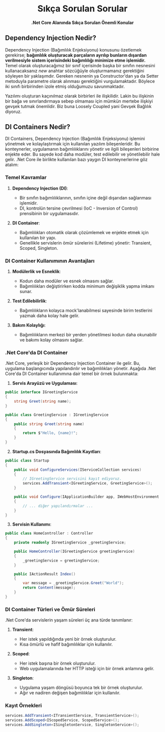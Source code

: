 
<h1 align="center">
  <br>
  Sıkça Sorulan Sorular
  <br>
</h1>

<h4 align="center">.Net Core Alanında Sıkça Sorulan Önemli Konular </h4>

## Dependency Injection Nedir?
Dependency Injection (Bağımlılık Enjeksiyonu) konusunu özetlemek gerekirse; <strong>bağımlılık oluşturacak parçaların ayrılıp bunların dışardan verilmesiyle sistem içerisindeki bağımlılığı minimize etme işlemidir.</strong> <br>
Temel olarak oluşturacağımız bir sınıf içerisinde başka bir sınıfın nesnesini kullanacaksanız <i>new</i> anahtar sözcüğüyle oluşturmamanız gerektiğini söyleyen bir yaklaşımdır. Gereken nesnenin ya Constructor'dan ya da Setter metoduyla parametre olarak alınması gerektiğini vurgulamaktadır. Böylece iki sınıfı birbirinden izole etmiş olduğumuzu savunmaktadır.

Yazılımı oluşturan kaçınılmaz olarak birbirleri ile ilişkilidir. Lakin bu ilişkinin bir bağa ve sınırlandırmaya sebep olmaması için mümkün mertebe ilişkiyi gevşek tutmak önemlidir. Biz buna Loosely Coupled yani Gevşek Bağlılık diyoruz. 


## DI Containers Nedir?

DI Containers, Dependency Injection (Bağımlılık Enjeksiyonu) işlemini yönetmek ve kolaylaştırmak için kullanılan yazılım bileşenleridir. Bu konteynerler, uygulamanın bağımlılıklarını yönetir ve ilgili bileşenleri birbirine enjekte eder. Bu sayede kod daha modüler, test edilebilir ve yönetilebilir hale gelir. .Net Core ile birlikte kullanılan bazı yaygın DI konteynerlerine göz atalım:

### Temel Kavramlar

1. **Dependency Injection (DI)**:
   - Bir sınıfın bağımlılıklarının, sınıfın içine değil dışarıdan sağlanması işlemidir.
   - DI, kontrolün tersine çevrilmesi (IoC - Inversion of Control) prensibinin bir uygulamasıdır.

2. **DI Container**:
   - Bağımlılıkları otomatik olarak çözümlemek ve enjekte etmek için kullanılan bir yapı.
   - Genellikle servislerin ömür sürelerini (Lifetime) yönetir: Transient, Scoped, Singleton.

### DI Container Kullanımının Avantajları

1. **Modülerlik ve Esneklik**:
   - Kodun daha modüler ve esnek olmasını sağlar.
   - Bağımlılıkları değiştirirken kodda minimum değişiklik yapma imkanı sunar.

2. **Test Edilebilirlik**:
   - Bağımlılıkların kolayca mock'lanabilmesi sayesinde birim testlerini yazmak daha kolay hale gelir.

3. **Bakım Kolaylığı**:
   - Bağımlılıkların merkezi bir yerden yönetilmesi kodun daha okunabilir ve bakımı kolay olmasını sağlar.

### .Net Core'da DI Container

.Net Core, yerleşik bir Dependency Injection Container ile gelir. Bu, uygulama başlangıcında yapılandırılır ve bağımlılıkları yönetir. Aşağıda .Net Core'da DI Container kullanımına dair temel bir örnek bulunmakta:

1. **Servis Arayüzü ve Uygulaması**:
```csharp
public interface IGreetingService
{
    string Greet(string name);
}

public class GreetingService : IGreetingService
{
    public string Greet(string name)
    {
        return $"Hello, {name}!";
    }
}
```

2. **Startup.cs Dosyasında Bağımlılık Kayıtları**:
```csharp
public class Startup
{
    public void ConfigureServices(IServiceCollection services)
    {
        // IGreetingService servisini kayıt ediyoruz.
        services.AddTransient<IGreetingService, GreetingService>();
    }

    public void Configure(IApplicationBuilder app, IWebHostEnvironment env)
    {
        // ... diğer yapılandırmalar ...
    }
}
```

3. **Servisin Kullanımı**:
```csharp
public class HomeController : Controller
{
    private readonly IGreetingService _greetingService;

    public HomeController(IGreetingService greetingService)
    {
        _greetingService = greetingService;
    }

    public IActionResult Index()
    {
        var message = _greetingService.Greet("World");
        return Content(message);
    }
}
```

### DI Container Türleri ve Ömür Süreleri

.Net Core'da servislerin yaşam süreleri üç ana türde tanımlanır:

1. **Transient**:
   - Her istek yapıldığında yeni bir örnek oluşturulur.
   - Kısa ömürlü ve hafif bağımlılıklar için kullanılır.

2. **Scoped**:
   - Her istek başına bir örnek oluşturulur.
   - Web uygulamalarında her HTTP isteği için bir örnek anlamına gelir.

3. **Singleton**:
   - Uygulama yaşam döngüsü boyunca tek bir örnek oluşturulur.
   - Ağır ve nadiren değişen bağımlılıklar için kullanılır.

### Kayıt Örnekleri

```csharp
services.AddTransient<ITransientService, TransientService>();
services.AddScoped<IScopedService, ScopedService>();
services.AddSingleton<ISingletonService, SingletonService>();
```

